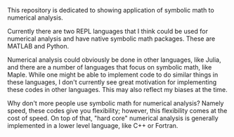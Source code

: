 This repository is dedicated to showing application of symbolic math to numerical analysis.

Currently there are two REPL languages that I think could be used for numerical analysis and have native symbolic math packages. These are MATLAB and Python.

Numerical analysis could obviously be done in other languages, like Julia, and there are a number of languages that focus on symbolic math, like Maple. While one might be able to implement code to do similar things in these languages, I don't currently see great motivation for implementing these codes in other languages. This may also reflect my biases at the time.

Why don't more people use symbolic math for numerical analysis? Namely speed, these codes give you flexibility; however, this flexibility comes at the cost of speed. On top of that, "hard core" numerical analysis is generally implemented in a lower level language, like C++ or Fortran.

